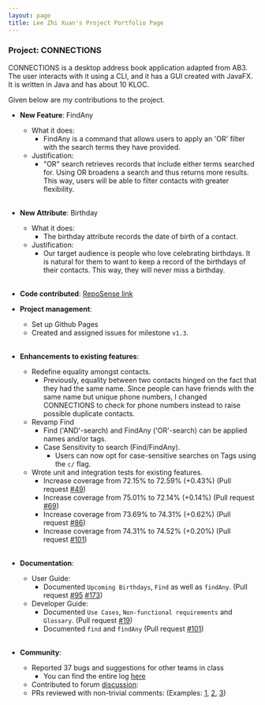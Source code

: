 ```yaml
---
layout: page
title: Lee Zhi Xuan's Project Portfolio Page
---
```


### Project: CONNECTIONS

CONNECTIONS is a desktop address book application adapted from AB3. The user interacts with it using a CLI, and it has a GUI created with JavaFX. It is written in Java and has about 10 KLOC.

Given below are my contributions to the project.

* **New Feature**: FindAny
  * What it does: 
    * FindAny is a command that allows users to apply an 'OR' filter with the search terms they have provided.
  * Justification:
    * "OR" search retrieves records that include either terms searched for. Using OR broadens a search and thus returns more results. 
      This way, users will be able to filter contacts with greater flexibility.
      <br></br>
* **New Attribute**: Birthday
  * What it does:
    * The birthday attribute records the date of birth of a contact.
  * Justification:
    * Our target audience is people who love celebrating birthdays. It is natural for them to want to keep a 
      record of the birthdays of their contacts. This way, they will never miss a birthday.
      <br></br>
      
* **Code contributed**: [RepoSense link](https://nus-cs2103-ay2122s1.github.io/tp-dashboard/?search=&sort=groupTitle&sortWithin=title&timeframe=commit&mergegroup=&groupSelect=groupByRepos&breakdown=true&checkedFileTypes=docs~functional-code~test-code~other&since=2021-09-17&tabOpen=true&tabType=authorship&zFR=false&tabAuthor=leezhixuan&tabRepo=AY2122S1-CS2103-F09-4%2Ftp%5Bmaster%5D&authorshipIsMergeGroup=false&authorshipFileTypes=docs~functional-code~test-code&authorshipIsBinaryFileTypeChecked=false)

* **Project management**:
  * Set up Github Pages
  * Created and assigned issues for milestone `v1.3`.
  <br></br>
    
* **Enhancements to existing features**:
  * Redefine equality amongst contacts.
    * Previously, equality between two contacts hinged on the fact that they had the same name. Since people 
      can have friends with the same name but unique phone numbers, I changed CONNECTIONS to check for phone 
      numbers instead to raise possible duplicate contacts.
  * Revamp Find 
    * Find ('AND'-search) and FindAny ('OR'-search) can be applied names and/or tags.
    * Case Sensitivity to search (Find/FindAny).
      * Users can now opt for case-sensitive searches on Tags using the `c/` flag.
  * Wrote unit and integration tests for existing features.
    * Increase coverage from 72.15% to 72.59% (+0.43%) (Pull request [\#49]())
    * Increase coverage from 75.01% to 72.14% (+0.14%) (Pull request [\#69]())
    * Increase coverage from 73.69% to 74.31% (+0.62%) (Pull request [\#86]())
    * Increase coverage from 74.31% to 74.52% (+0.20%) (Pull request [\#101]())
  <br></br>
      
* **Documentation**:
  * User Guide:
    * Documented `Upcoming Birthdays`, `Find` as well as `findAny`. (Pull request [\#95]() [\#173]())
  * Developer Guide:
    * Documented `Use Cases`, `Non-functional requirements` and `Glossary`. (Pull request [\#19]())
    * Documented `find` and `findAny` (Pull request [\#101]())
  <br></br>
      
* **Community**:
  * Reported 37 bugs and suggestions for other teams in class
    * You can find the entire log [here](https://github.com/leezhixuan/ped)
  * Contributed to forum [discussion](https://github.com/nus-cs2103-AY2122S1/forum/issues/135):
  * PRs reviewed with non-trivial comments: (Examples: [1](https://github.com/AY2122S1-CS2103-F09-4/tp/pull/42),
    [2](https://github.com/AY2122S1-CS2103-F09-4/tp/pull/94), [3](https://github.com/AY2122S1-CS2103-F09-4/tp/pull/119))

